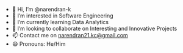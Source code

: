 - 👋 Hi, I’m @narendran-k
- 👀 I’m interested in Software Engineering 
- 🌱 I’m currently learning Data Analytics
- 💞️ I’m looking to collaborate on Interesting and Innovative Projects
- 📫 Contact me on narendran21.kc@gmail.com
- 😄 Pronouns: He/Him
